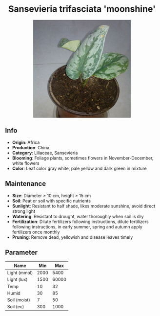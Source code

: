 <h1 align='center'>Sansevieria trifasciata 'moonshine'</h1>
<p align="center">
    <img 
        align='center'
        width='320'
        src="../images/sansevieria trifasciata moonshine.png" 
        alt='Sansevieria trifasciata 'moonshine'' />
</p>

## Info

 - **Origin**: Africa
 - **Production**: China
 - **Category**: Liliaceae, Sansevieria
 - **Blooming**: Foliage plants, sometimes flowers in November-December, white flowers
 - **Color**: Leaf color gray white, pale yellow and dark green in mixture

## Maintenance

 - **Size**: Diameter ≥ 10 cm, height ≥ 15 cm
 - **Soil**: Peat or soil with specific nutrients
 - **Sunlight**: Resistant to half shade, likes moderate sunshine, avoid direct strong light
 - **Watering**: Resistant to drought, water thoroughly when soil is dry
 - **Fertilization**: Dilute fertilizers following instructions, dilute fertilizers following instructions,  in early summer, spring and autumn apply fertilizers once monthly
 - **Pruning**: Remove dead, yellowish and disease leaves timely

## Parameter

| Name         | Min  | Max   |
|--------------|------|-------|
| Light (mmol) | 2000 | 5400  |
| Light (lux)  | 1500 | 60000 |
| Temp         | 10    | 32    |
| Humid        | 30   | 85    |
| Soil (moist) | 7   | 50    |
| Soil (ec)    | 300  | 1000  |